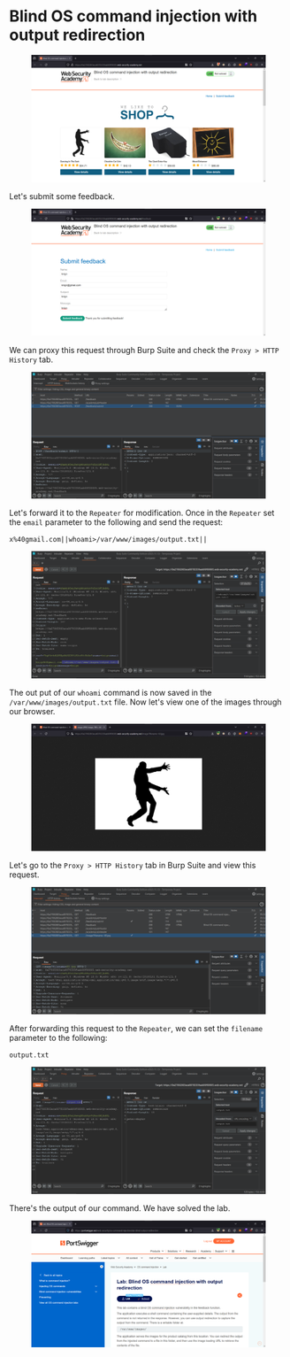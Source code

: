 # Blind OS command injection with output redirection

<figure><img src="../../../.gitbook/assets/1 (139).png" alt=""><figcaption></figcaption></figure>

Let's submit some feedback.

<figure><img src="../../../.gitbook/assets/2 (132).png" alt=""><figcaption></figcaption></figure>

We can proxy this request through Burp Suite and check the `Proxy > HTTP History` tab.

<figure><img src="../../../.gitbook/assets/3 (113).png" alt=""><figcaption></figcaption></figure>

Let's forward it to the `Repeater` for modification. Once in the `Repeater` set the `email` parameter to the following and send the request:

```
x%40gmail.com||whoami>/var/www/images/output.txt||
```

<figure><img src="../../../.gitbook/assets/4 (95).png" alt=""><figcaption></figcaption></figure>

The out put of our `whoami` command is now saved in the `/var/www/images/output.txt` file. Now let's view one of the images through our browser.

<figure><img src="../../../.gitbook/assets/5 (79).png" alt=""><figcaption></figcaption></figure>

Let's go to the `Proxy > HTTP History` tab in Burp Suite and view this request.

<figure><img src="../../../.gitbook/assets/6 (64).png" alt=""><figcaption></figcaption></figure>

After forwarding this request to the `Repeater`, we can set the `filename` parameter to the following:

```
output.txt
```

<figure><img src="../../../.gitbook/assets/7 (50).png" alt=""><figcaption></figcaption></figure>

There's the output of our command. We have solved the lab.

<figure><img src="../../../.gitbook/assets/8 (38).png" alt=""><figcaption></figcaption></figure>
